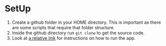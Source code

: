 # SetUp
1. Create a github folder in your HOME directory. This is important as there are some scripts that require that folder structure.
2. Inside the github directory run `git clone` to get the source code.
3. Look at [a relative link](cubanewsjs/cubanews-feed/Readme.md) for instructions on how to run the app.
